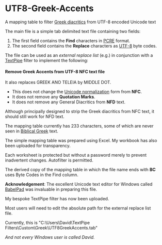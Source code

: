 # UTF8-Greek-Accents
A mapping table to filter [Greek diacritics](https://en.wikipedia.org/wiki/Greek_diacritics) from UTF-8 encoded Unicode text

The main file is a simple tab delimited text file containing two fields:

1. The first field contains the **Find** characters in [PCRE](https://en.wikipedia.org/wiki/Perl_Compatible_Regular_Expressions) format.
2. The second field contains the **Replace** characters as [UTF-8](https://en.wikipedia.org/wiki/UTF-8) byte codes.

The file can be used as an *external replace list* (e.g.) in conjunction with a [TextPipe](http://www.datamystic.com/textpipe/standard.html) filter to implement the following: 

#### Remove Greek Accents from UTF-8 NFC text file

It also replaces GREEK ANO TELEIA by MIDDLE DOT.

- This does not change the [Unicode normalization](https://en.wikipedia.org/wiki/Unicode_equivalence) form from **NFC**.
- It does not remove any **Quotation Marks**.
- It does not remove any General Diacritics from **NFD** text.

Although principally designed to strip the Greek diacritics from NFC text, it should still work for NFD text.

The mapping table currently has 233 characters, some of which are never seen in [Biblical Greek](https://en.wikipedia.org/wiki/Koine_Greek) text.

The simple mapping table was prepared using Excel. My workbook has also been uploaded for transparency.

Each worksheet is protected but without a password merely to prevent inadvertent changes. Autofilter is permitted.

The derived copy of the mapping table in which the file name ends with **BC** uses Byte Codes in the Find column.

**Acknowledgement**: The excellent Unicode text editor for Windows called [BabelPad](http://www.babelstone.co.uk/Software/BabelPad.html) was invaluable in preparing this file.

My bespoke TextPipe filter has now been uploaded.

Most users will need to edit the absolute path for the external replace list file.

Currently, this is "C:\Users\David\TextPipe Filters\Custom\Greek\UTF8GreekAccents.tab"

*And not every Windows user is called David.*
